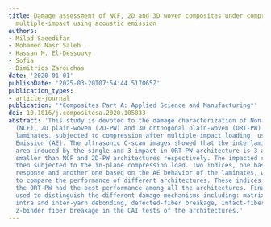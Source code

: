 ```yaml
---
title: Damage assessment of NCF, 2D and 3D woven composites under compression after
  multiple-impact using acoustic emission
authors:
- Milad Saeedifar
- Mohamed Nasr Saleh
- Hassan M. El-Dessouky
- Sofia
- Dimitrios Zarouchas
date: '2020-01-01'
publishDate: '2025-03-20T07:54:44.517065Z'
publication_types:
- article-journal
publication: '*Composites Part A: Applied Science and Manufacturing*'
doi: 10.1016/j.compositesa.2020.105833
abstract: 'This study is devoted to the damage characterization of Non-Crimp Fabric
  (NCF), 2D plain-woven (2D-PW) and 3D orthogonal plain-woven (ORT-PW) carbon/epoxy
  laminates, subjected to compression after multiple-impact loading, using Acoustic
  Emission (AE). The ultrasonic C-scan images showed that the interlaminar damage
  area induced by the single and 3-impact in ORT-PW architecture is 3 and 2 times
  smaller than NCF and 2D-PW architectures respectively. The impacted specimens were
  then subjected to the in-plane compression load. Two indices, one based on the mechanical
  response and another one based on the AE behavior of the laminates, were proposed
  to compare the performance of different architectures. These indices showed that
  the ORT-PW had the best performance among all the architectures. Finally, AE was
  used to distinguish the different damage mechanisms including: matrix cracking,
  intra and inter-yarn debonding, defected-fiber breakage, intact-fiber breakage and
  z-binder fiber breakage in the CAI tests of the architectures.'
---
```

